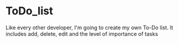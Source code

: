 # ToDo_list
Like every other developer, I'm going to create my own To-Do list. It includes add, delete, edit and the level of importance of tasks
